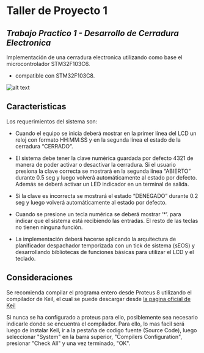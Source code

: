 # Taller de Proyecto 1
## _Trabajo Practico 1 - Desarrollo de Cerradura Electronica_

Implementación de una cerradura electronica utilizando como base el microcontrolador STM32F103C6.

  - compatible con STM32F103C8.

![alt text](https://github.com/alcaolpg/t1-tp1/blob/main/Documentacion/Imagenes/imagenmd.jpg?raw=true)

## Caracteristicas

Los requerimientos del sistema son:


  - Cuando el equipo se inicia deberá mostrar en la primer línea del LCD un reloj con formato HH:MM:SS y en la segunda línea el estado de la cerradura “CERRADO”.
  
  - El sistema debe tener la clave numérica guardada por defecto 4321 de manera de poder activar o desactivar la cerradura. Si el usuario presiona la clave correcta se mostrará en la segunda línea “ABIERTO” durante 0.5 seg y luego volverá automáticamente al estado por defecto. Además se deberá activar un LED indicador en un terminal de salida.
  
  - Si la clave es incorrecta se mostrará el estado “DENEGADO” durante 0.2 seg y luego volverá automáticamente al estado por defecto.
  
  - Cuando se presione un tecla numérica se deberá mostrar ‘*’. para indicar que el sistema está recibiendo las entradas. El resto de las teclas no tienen ninguna función.

  - La implementación deberá hacerse aplicando la arquitectura de planificador despachador temporizada con un tick de sistema (sEOS) y desarrollando bibliotecas de funciones básicas para utilizar el LCD y el teclado.

## Consideraciones

Se recomienda compilar el programa entero desde Proteus 8 utilizando el compilador de Keil, el cual se puede descargar desde [la pagina oficial de Keil](https://www.keil.com/download/product/)

Si nunca se ha configurado a proteus para ello, posiblemente sea necesario indicarle donde se encuentra el compilador. Para ello, lo mas facil será luego de instalar Keil, ir a la pestaña de codigo fuente (Source Code), luego seleccionar "System" en la barra superior, "Compilers Configuration", presionar "Check All" y una vez terminado, "OK".
